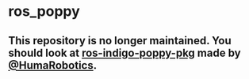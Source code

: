 ros_poppy
=========

## **This repository is no longer maintained. You should look at [ros-indigo-poppy-pkg](https://github.com/HumaRobotics/ros-indigo-poppy-pkg) made by [@HumaRobotics](https://github.com/HumaRobotics)**.
